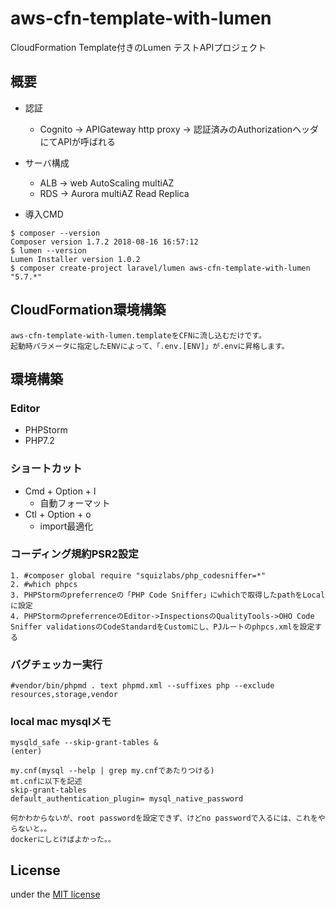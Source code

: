 # aws-cfn-template-with-lumen

CloudFormation Template付きのLumen テストAPIプロジェクト

## 概要

- 認証
    - Cognito -> APIGateway http proxy -> 認証済みのAuthorizationヘッダにてAPIが呼ばれる

- サーバ構成
    - ALB -> web AutoScaling multiAZ
    - RDS -> Aurora multiAZ Read Replica

- 導入CMD

```
$ composer --version
Composer version 1.7.2 2018-08-16 16:57:12
$ lumen --version
Lumen Installer version 1.0.2
$ composer create-project laravel/lumen aws-cfn-template-with-lumen "5.7.*"
```


## CloudFormation環境構築

```
aws-cfn-template-with-lumen.templateをCFNに流し込むだけです。
起動時パラメータに指定したENVによって、「.env.[ENV]」が.envに昇格します。
```

## 環境構築

### Editor

- PHPStorm
- PHP7.2

### ショートカット

- Cmd + Option + l
    - 自動フォーマット
- Ctl + Option + o
    - import最適化


### コーディング規約PSR2設定

```
1. #composer global require "squizlabs/php_codesniffer=*"
2. #which phpcs
3. PHPStormのpreferrenceの「PHP Code Sniffer」にwhichで取得したpathをLocalに設定
4. PHPStormのpreferrenceのEditor->InspectionsのQualityTools->OHO Code Sniffer validationsのCodeStandardをCustomにし、PJルートのphpcs.xmlを設定する
```

### バグチェッカー実行

```
#vendor/bin/phpmd . text phpmd.xml --suffixes php --exclude resources,storage,vendor
```

### local mac mysqlメモ

```
mysqld_safe --skip-grant-tables &
(enter)

my.cnf(mysql --help | grep my.cnfであたりつける)
mt.cnfに以下を記述
skip-grant-tables
default_authentication_plugin= mysql_native_password

何かわからないが、root passwordを設定できず、けどno passwordで入るには、これをやらないと。。
dockerにしとけばよかった。。
```

## License

under the [MIT license](http://opensource.org/licenses/MIT)
